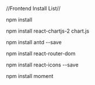 //Frontend Install List//

npm install

npm install react-chartjs-2 chart.js

npm install antd --save

npm install react-router-dom

npm install react-icons --save

npm install moment

